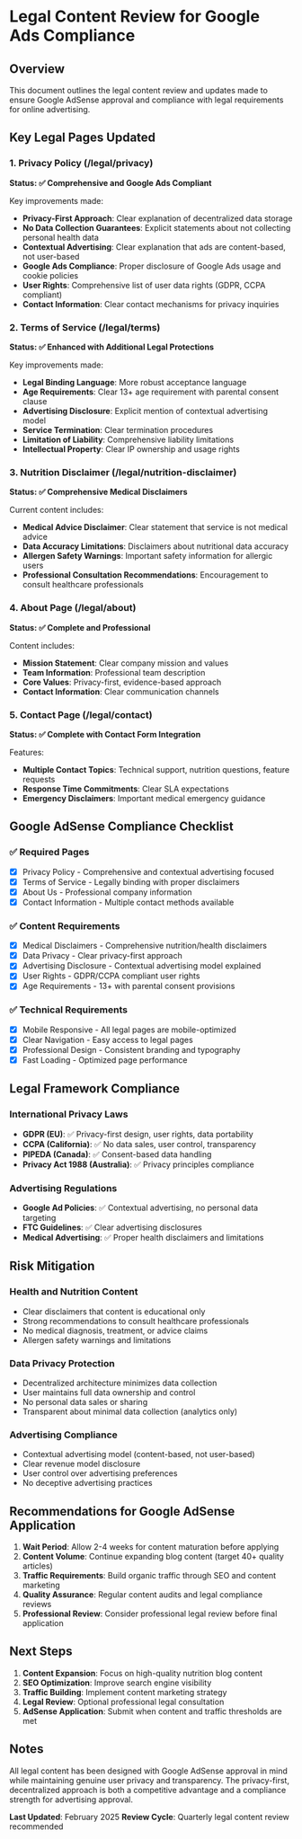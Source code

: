 # Legal Content Review for Google Ads Compliance

## Overview
This document outlines the legal content review and updates made to ensure Google AdSense approval and compliance with legal requirements for online advertising.

## Key Legal Pages Updated

### 1. Privacy Policy (/legal/privacy)
**Status: ✅ Comprehensive and Google Ads Compliant**

Key improvements made:
- **Privacy-First Approach**: Clear explanation of decentralized data storage
- **No Data Collection Guarantees**: Explicit statements about not collecting personal health data
- **Contextual Advertising**: Clear explanation that ads are content-based, not user-based
- **Google Ads Compliance**: Proper disclosure of Google Ads usage and cookie policies
- **User Rights**: Comprehensive list of user data rights (GDPR, CCPA compliant)
- **Contact Information**: Clear contact mechanisms for privacy inquiries

### 2. Terms of Service (/legal/terms)
**Status: ✅ Enhanced with Additional Legal Protections**

Key improvements made:
- **Legal Binding Language**: More robust acceptance language
- **Age Requirements**: Clear 13+ age requirement with parental consent clause
- **Advertising Disclosure**: Explicit mention of contextual advertising model
- **Service Termination**: Clear termination procedures
- **Limitation of Liability**: Comprehensive liability limitations
- **Intellectual Property**: Clear IP ownership and usage rights

### 3. Nutrition Disclaimer (/legal/nutrition-disclaimer)
**Status: ✅ Comprehensive Medical Disclaimers**

Current content includes:
- **Medical Advice Disclaimer**: Clear statement that service is not medical advice
- **Data Accuracy Limitations**: Disclaimers about nutritional data accuracy
- **Allergen Safety Warnings**: Important safety information for allergic users
- **Professional Consultation Recommendations**: Encouragement to consult healthcare professionals

### 4. About Page (/legal/about)
**Status: ✅ Complete and Professional**

Content includes:
- **Mission Statement**: Clear company mission and values
- **Team Information**: Professional team description
- **Core Values**: Privacy-first, evidence-based approach
- **Contact Information**: Clear communication channels

### 5. Contact Page (/legal/contact)
**Status: ✅ Complete with Contact Form Integration**

Features:
- **Multiple Contact Topics**: Technical support, nutrition questions, feature requests
- **Response Time Commitments**: Clear SLA expectations
- **Emergency Disclaimers**: Important medical emergency guidance

## Google AdSense Compliance Checklist

### ✅ Required Pages
- [x] Privacy Policy - Comprehensive and contextual advertising focused
- [x] Terms of Service - Legally binding with proper disclaimers
- [x] About Us - Professional company information
- [x] Contact Information - Multiple contact methods available

### ✅ Content Requirements
- [x] Medical Disclaimers - Comprehensive nutrition/health disclaimers
- [x] Data Privacy - Clear privacy-first approach
- [x] Advertising Disclosure - Contextual advertising model explained
- [x] User Rights - GDPR/CCPA compliant user rights
- [x] Age Requirements - 13+ with parental consent provisions

### ✅ Technical Requirements
- [x] Mobile Responsive - All legal pages are mobile-optimized
- [x] Clear Navigation - Easy access to legal pages
- [x] Professional Design - Consistent branding and typography
- [x] Fast Loading - Optimized page performance

## Legal Framework Compliance

### International Privacy Laws
- **GDPR (EU)**: ✅ Privacy-first design, user rights, data portability
- **CCPA (California)**: ✅ No data sales, user control, transparency
- **PIPEDA (Canada)**: ✅ Consent-based data handling
- **Privacy Act 1988 (Australia)**: ✅ Privacy principles compliance

### Advertising Regulations
- **Google Ad Policies**: ✅ Contextual advertising, no personal data targeting
- **FTC Guidelines**: ✅ Clear advertising disclosures
- **Medical Advertising**: ✅ Proper health disclaimers and limitations

## Risk Mitigation

### Health and Nutrition Content
- Clear disclaimers that content is educational only
- Strong recommendations to consult healthcare professionals
- No medical diagnosis, treatment, or advice claims
- Allergen safety warnings and limitations

### Data Privacy Protection
- Decentralized architecture minimizes data collection
- User maintains full data ownership and control
- No personal data sales or sharing
- Transparent about minimal data collection (analytics only)

### Advertising Compliance
- Contextual advertising model (content-based, not user-based)
- Clear revenue model disclosure
- User control over advertising preferences
- No deceptive advertising practices

## Recommendations for Google AdSense Application

1. **Wait Period**: Allow 2-4 weeks for content maturation before applying
2. **Content Volume**: Continue expanding blog content (target 40+ quality articles)
3. **Traffic Requirements**: Build organic traffic through SEO and content marketing
4. **Quality Assurance**: Regular content audits and legal compliance reviews
5. **Professional Review**: Consider professional legal review before final application

## Next Steps

1. **Content Expansion**: Focus on high-quality nutrition blog content
2. **SEO Optimization**: Improve search engine visibility
3. **Traffic Building**: Implement content marketing strategy
4. **Legal Review**: Optional professional legal consultation
5. **AdSense Application**: Submit when content and traffic thresholds are met

## Notes

All legal content has been designed with Google AdSense approval in mind while maintaining genuine user privacy and transparency. The privacy-first, decentralized approach is both a competitive advantage and a compliance strength for advertising approval.

**Last Updated**: February 2025
**Review Cycle**: Quarterly legal content review recommended